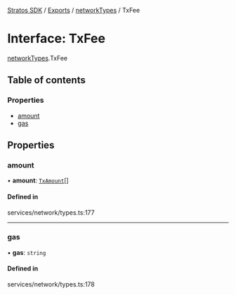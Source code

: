 [Stratos SDK](../README.md) / [Exports](../modules.md) / [networkTypes](../modules/networkTypes.md) / TxFee

# Interface: TxFee

[networkTypes](../modules/networkTypes.md).TxFee

## Table of contents

### Properties

- [amount](networkTypes.TxFee.md#amount)
- [gas](networkTypes.TxFee.md#gas)

## Properties

### amount

• **amount**: [`TxAmount`](networkTypes.TxAmount.md)[]

#### Defined in

services/network/types.ts:177

___

### gas

• **gas**: `string`

#### Defined in

services/network/types.ts:178
